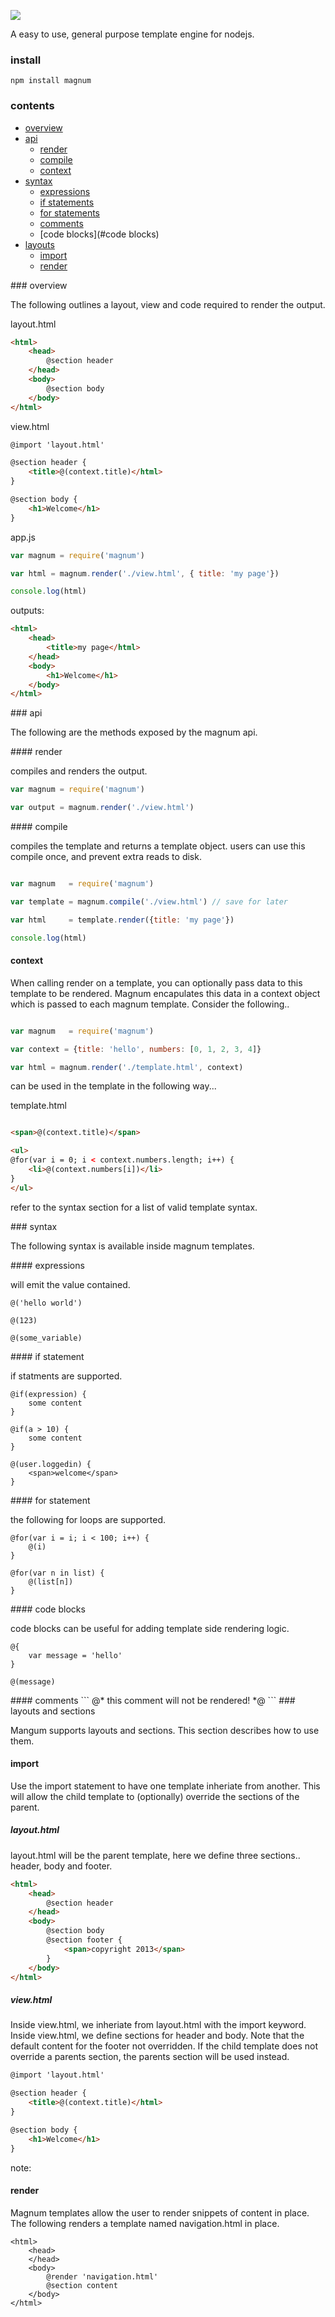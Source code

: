 ﻿![](https://raw.github.com/sinclairzx81/magnum/master/logo.png)

A easy to use, general purpose template engine for nodejs. 

### install

	npm install magnum

### contents
* [overview](#overview)
* [api](#api)
	* [render](#render)
	* [compile](#compile)
	* [context](#context)
* [syntax](#syntax)
	* [expressions](#expressions)
	* [if statements](#if)
	* [for statements](#if)
	* [comments](#comments)
	* [code blocks](#code blocks)
* [layouts](#layouts)
	* [import](#import)
	* [render](#render)

<a name='overview' />
### overview

The following outlines a layout, view and code required to render the output. 

layout.html
```html
<html>
	<head>
		@section header
	</head>
	<body>
		@section body
	</body>
</html>
```

view.html
```html
@import 'layout.html'

@section header {
	<title>@(context.title)</html>
}

@section body {
	<h1>Welcome</h1>
}
```
app.js
```javascript
var magnum = require('magnum')

var html = magnum.render('./view.html', { title: 'my page'})

console.log(html)
```
outputs:
```html
<html>
	<head>
		<title>my page</html>
	</head>
	<body>
		<h1>Welcome</h1>
	</body>
</html>
```



<a name='api' />
### api

The following are the methods exposed by the magnum api.

<a name='render' />
#### render

compiles and renders the output.

```javascript
var magnum = require('magnum')

var output = magnum.render('./view.html')

```

<a name='compile' />
#### compile

compiles the template and returns a template object. users can use this compile once, and prevent extra reads to disk.

```javascript

var magnum   = require('magnum')

var template = magnum.compile('./view.html') // save for later

var html     = template.render({title: 'my page'})

console.log(html)
```

#### context

When calling render on a template, you can optionally pass data to this template to be rendered. Magnum encapulates this data in a context object which is passed
to each magnum template. Consider the following..

```javascript

var magnum   = require('magnum')

var context = {title: 'hello', numbers: [0, 1, 2, 3, 4]}

var html = magnum.render('./template.html', context)
```

can be used in the template in the following way...

template.html
```html

<span>@(context.title)</span>

<ul>
@for(var i = 0; i < context.numbers.length; i++) {
	<li>@(context.numbers[i])</li>
}
</ul>
```

refer to the syntax section for a list of valid template syntax.

<a name='syntax' />
### syntax

The following syntax is available inside magnum templates.

<a name='expressions' />
#### expressions

will emit the value contained.

```
@('hello world')

@(123)

@(some_variable)
```

<a name='if' />
#### if statement

if statments are supported.

```
@if(expression) {
	some content
}

@if(a > 10) {
	some content
}

@(user.loggedin) {
	<span>welcome</span>
}
```

<a name='for' />
#### for statement

the following for loops are supported.

```
@for(var i = i; i < 100; i++) {
	@(i)
}

@for(var n in list) {
	@(list[n])
}
```


<a name='codeblock' />
#### code blocks

code blocks can be useful for adding template side rendering logic.

```
@{
	var message = 'hello'
}

@(message)
```

<a name='comments' />
#### comments
```
@*
	this comment will not be rendered!
*@
```

<a name="template_layouts_and_sections" />
### layouts and sections

Mangum supports layouts and sections. This section describes how to use them.

#### import

Use the import statement to have one template inheriate from another. This will allow the child template to (optionally) override the 
sections of the parent. 

##### layout.html
layout.html will be the parent template, here we define three sections.. header, body and footer. 

```html
<html>
	<head>
		@section header
	</head>
	<body>
		@section body
		@section footer {
			<span>copyright 2013</span>
		}
	</body>
</html>
```

##### view.html
Inside view.html, we inheriate from layout.html with the import keyword. Inside view.html, we define sections for header and body. Note that
the default content for the footer not overridden. If the child template does not override a parents section, the parents section will be used
instead.

```html
@import 'layout.html'

@section header {
	<title>@(context.title)</html>
}

@section body {
	<h1>Welcome</h1>
}
```

note:

#### render

Magnum templates allow the user to render snippets of content in place. The following renders a template named navigation.html in place. 

```
<html>
	<head>
	</head>
	<body>
		@render 'navigation.html'
		@section content
	</body>
</html>
```
